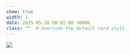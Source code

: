 ```yaml
---
show: true
width: 1
date: 2025-05-28 00:01:00 +0800
class: ""  # Override the default card style
---
```

<div>
<img src="{{ 'assets/images/badges/best-agent.png' | relative_url }}" class="img-fluid rounded" >
</div>
